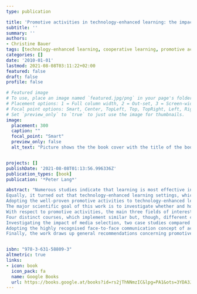 ```yaml
---
type: publication

title: 'Promotive activities in technology-enhanced learning: the impact of media selection on peer review, active listening and motivational aspects'
subtitle: ''
summary: ''
authors:
- Christine Bauer
tags: [technology-enhanced learning, cooperative learning, promotive activities, person-centered learning, peer review, active listening, motivation]
categories: []
date: '2010-01-01'
lastmod: 2021-08-08T03:11:22+02:00
featured: false
draft: false
profile: false

# Featured image
# To use, place an image named `featured.jpg/png` in your page's folder.
# Placement options: 1 = Full column width, 2 = Out-set, 3 = Screen-width
# Focal point options: Smart, Center, TopLeft, Top, TopRight, Left, Right, BottomLeft, Bottom, BottomRight
# Set `preview_only` to `true` to just use the image for thumbnails.
image:
  placement: 300
  caption: ""
  focal_point: "Smart"
  preview_only: false
  alt_text: "Picture shows the the book cover with the title of the book (Promotive Activities in Technology-Enhanced Learning: The Impact of Media Selection on Peer Review, Active Listening and Motivational Aspects), the author name (Christine Bauer), and publisher name (Peter Lang)"


projects: []
publishDate: '2021-08-08T01:13:56.996336Z'
publication_types: [book]
publication: '*Peter Lang*'

abstract: "Numerous studies indicate that learning is most effective in terms of persistency when it addresses the whole person rather than merely the intellect. Based on the person-centred approach to learning, a set of non- directive, promotive activities that foster significant learning have been identified and extensively researched in classroom settings.
Equally, it turned out that technology-enhanced learning settings, which thoughtfully combine online elements with learning in presence phases, have benefits compared to pure e-learning or traditional learning settings in class. For instance, a combination allows creating or making use of distinct settings according to requirements of, for example, different learning phases, activities, or styles, etc. that are most likely distinct as also the results of this work show.
Adopting the well-proven promotive activities to technology-enhanced learning environments is, though, challenging as transferring these activities to technology-enhanced settings requires appropriate media selection, adequate adaptation of activity patterns to a chosen setting, and -- above all -- respective media competence that allows for conveying the underlying interpersonal qualities with the respective medium. Nevertheless, as this work demonstrates, the person-centred approach with the three levels of learning and personal growth (intellect, social skills, and personality) and technology-enhanced learning complement one another and are, thus, a particularly effective combination.
The major scientific goal of this work is to investigate whether and how non-directive, promotive activities may be applied in cooperative technology-enhanced learning settings. Besides transferring existing activity patterns to the online context, this work presents -- by giving practical examples -- new opportunities that could only emerge with technology enhancement.
With respect to promotive activities, the main three fields of interest are: motivational aspects, the impact of media selection on peer review, and active listening with means of written online communication. By combining qualitative and quantitative methods, these aspects have been investigated in a scale of studies conducted in five distinct courses at the University of Vienna.
Four distinct courses, which implement similar but, though, different course designs, were compared with the aim to identify pedagogical elements that drive motivation. As expected, students appreciate the person-centred style. Furthermore, rewarding self-initiative and high practical relevance are qualified motivation drivers.
Investigating the impact of media selection, two case studies compared online and face-to-face peer reviews. With respect to cooperative learn- ing, the studies explored communication and collaboration aspects. Furthermore the quality and kind of feedback were analysed. Essentially, the setting with written online peer review and the possibility to raise a query seemed highly appropriate.
Adopting the highly recognised face-to-face communication concept of active listening in settings with written online communication is a novel asset that had been explored in two case studies. Demanding both verbal and nonverbal skills, this way of communication improves mutual understanding by using techniques like paraphrasing. For instance, it avoids misunderstandings and in conflicts people tend to be more willing to explain in detail, which increases chances to find a joint solution. The presented studies investigate active listening in an educational setting using written online communication. Thereby, the focus laid on instant messaging and e-mail communication, examining both settings' capacities and differences and exploring whether active listening is effective in written online communication. Besides demonstrating that active listen- ing is not limited to an oral setting, these studies aimed at investigating students' media competence. Interestingly enough, students' report scepticism although analysis of their communicative behaviour provides evidence that students are able to overcome the difficulties of the respectively used media (instant messaging and e-mail) and can, hence, apply the concept accordingly. While, naturally, there are limitations to expressing empathy in online settings, the latter were found to offer valuable opportunities that face-to-face conversations tend to lack. For instance, it appears that instant messaging tools leave control with the person who expresses his or her thought. This allows this person to completely verbalise his or her thought before responding. Analysis re- veals that the benefits can already be observed with newcomers to the concept.
Finally, the work draws up general recommendations concerning promotive activities in technology-enhanced learning settings in higher education targeted at students of business informatics and computer science. Findings do not only give direction to educators but do, more- over, provide indication for tool designers, what they need to take into consideration when developing tools that support whole person learning."


isbn: "978-3-631-58809-3"
altmetric: true
links:
- icon: book
  icon_pack: fa
  name: Google Books
  url: https://books.google.at/books?id=rs2jThNNmzIC&lpg=PA1&ots=3YDA3Jm1km&dq=Promotive%20activities%20in%20technology-enhanced%20learning%3A%20the%20impact%20of%20media%20selection%20on%20peer%20review%2C%20active%20listening%20and%20motivational%20aspects&lr&pg=PP1#v=onepage&q&f=false
---
```


